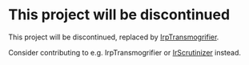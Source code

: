 # This project will be discontinued
This project will be discontinued, replaced by
[IrpTransmogrifier](https://github.com/bengtmartensson/IrpTransmogrifier).

Consider contributing to e.g. IrpTransmogrifier or
[IrScrutinizer](https://github.com/bengtmartensson/harctoolboxbundle) instead.
